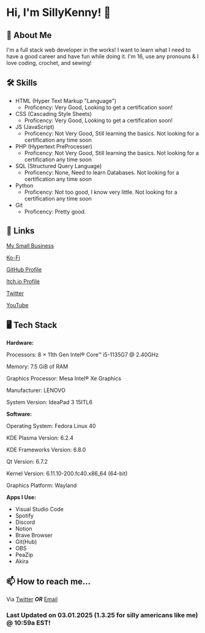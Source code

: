 
# Hi, I'm SillyKenny! 👋

## 🚀 About Me
I'm a full stack web developer in the works! I want to learn what I need to have a good career and have fun while doing it. I'm 16, use any pronouns & I love coding, crochet, and sewing!
## 🛠 Skills
- HTML (Hyper Text Markup "Language") 
    - Proficency: Very Good, Looking to get a certification soon!
- CSS (Cascading Style Sheets)
    - Proficency: Very Good, Looking to get a certification soon!
- JS (JavaScript)
    - Proficency: Not Very Good, Still learning the basics. Not looking for a certification any time soon
- PHP (Hypertext PreProcesser)
    - Proficency: Not Very Good, Still learning the basics. Not looking for a certification any time soon
- SQL (Structured Query Language)
    - Proficency: None, Need to learn Databases. Not looking for a certification any time soon
- Python
    - Proficency: Not too good, I know very little. Not looking for a certification any time soon
- Git
    - Proficency: Pretty good.



## 🔗 Links
[My Small Business](https://thevines.shop/)

[Ko-Fi](https://ko-fi.com/velvetvines)

[GitHub Profile](https://github.com/SillyKenny)

[Itch.io Profile](https://morguefaexx.itch.io/)

[Twitter](https://x.com/MORGUEFAEXX)

[YouTube](https://www.youtube.com/@SILLYKENNY333)
## 🖥️ Tech Stack

**Hardware:**

Processors: 8 × 11th Gen Intel® Core™ i5-1135G7 @ 2.40GHz

Memory: 7.5 GiB of RAM

Graphics Processor: Mesa Intel® Xe Graphics

Manufacturer: LENOVO

System Version: IdeaPad 3 15ITL6


**Software:**

Operating System: Fedora Linux 40

KDE Plasma Version: 6.2.4

KDE Frameworks Version: 6.8.0

Qt Version: 6.7.2

Kernel Version: 6.11.10-200.fc40.x86_64 (64-bit)

Graphics Platform: Wayland

**Apps I Use:**

- Visual Studio Code
- Spotify
- Discord
- Notion
- Brave Browser
- Git(Hub)
- OBS
- PeaZip
- Akira
## 📫 How to reach me...

Via [Twitter](https://x.com/MORGUEFAEXX) ***OR*** [Email](mailto:darleenfairy33@myyahoo.com)

### Last Updated on 03.01.2025 (1.3.25 for silly americans like me) @ 10:59a EST!
